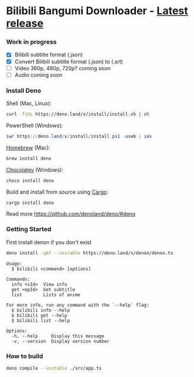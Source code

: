 # Bilibili Bangumi Downloader - [Latest release](https://github.com/proflylab/bilibili/releases)

### Work in progress

- [x] Bilibili subtitle format (.json)
- [x] Convert Bilibili subtitle format (.json) to (.srt)
- [ ] Video 360p, 480p, 720p? coming soon
- [ ] Audio coming soon

### Install Deno

Shell (Mac, Linux):

```sh
curl -fsSL https://deno.land/x/install/install.sh | sh
```

PowerShell (Windows):

```powershell
iwr https://deno.land/x/install/install.ps1 -useb | iex
```

[Homebrew](https://formulae.brew.sh/formula/deno) (Mac):

```sh
brew install deno
```

[Chocolatey](https://chocolatey.org/packages/deno) (Windows):

```powershell
choco install deno
```

Build and install from source using [Cargo](https://crates.io/crates/deno):

```sh
cargo install deno
```

Read more https://github.com/denoland/deno/#deno

### Getting Started

First install denon if you don't exist
```sh
deno install -qAf --unstable https://deno.land/x/denon/denon.ts
```

```
Usage:
  $ bilibili <command> [options]

Commands:
  info <sId>  View info
  get <epId>  Get subtitle
  list        Lists of anime

For more info, run any command with the `--help` flag:
  $ bilibili info --help
  $ bilibili get --help
  $ bilibili list --help

Options:
  -h, --help     Display this message
  -v, --version  Display version number
```

### How to build

```sh
deno compile --unstable ./src/app.ts
```
